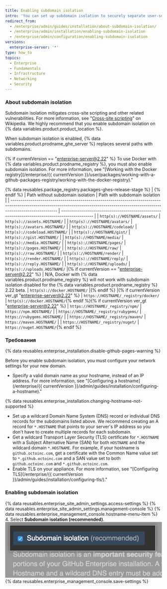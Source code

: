 ```yaml
---
title: Enabling subdomain isolation
intro: 'You can set up subdomain isolation to securely separate user-supplied content from other portions of your {% data variables.product.prodname_ghe_server %} appliance.'
redirect_from:
  - /enterprise/admin/guides/installation/about-subdomain-isolation/
  - /enterprise/admin/installation/enabling-subdomain-isolation
  - /enterprise/admin/configuration/enabling-subdomain-isolation
versions:
  enterprise-server: '*'
type: how_to
topics:
  - Enterprise
  - Fundamentals
  - Infrastructure
  - Networking
  - Security
---
```


### About subdomain isolation

Subdomain isolation mitigates cross-site scripting and other related vulnerabilities. For more information, see "[Cross-site scripting](http://en.wikipedia.org/wiki/Cross-site_scripting)" on Wikipedia. We highly recommend that you enable subdomain isolation on {% data variables.product.product_location %}.

When subdomain isolation is enabled, {% data variables.product.prodname_ghe_server %} replaces several paths with subdomains.

{% if currentVersion == "enterprise-server@2.22" %}
To use Docker with
{% data variables.product.prodname_registry %}, you must also enable subdomain isolation. For more information, see "[Working with the Docker registry](/enterprise/{{ currentVersion }}/user/packages/working-with-a-github-packages-registry/working-with-the-docker-registry)."

{% data reusables.package_registry.packages-ghes-release-stage %}
|
{% endif %}
| Path without subdomain isolation                                                                                                                                                    | Path with subdomain isolation                                                                  |
| ----------------------------------------------------------------------------------------------------------------------------------------------------------------------------------- | ---------------------------------------------------------------------------------------------- |
| `http(s)://HOSTNAME/assets/`                                                                                                                                                        | `http(s)://assets.HOSTNAME/`                                                                   |
| `http(s)://HOSTNAME/avatars/`                                                                                                                                                       | `http(s)://avatars.HOSTNAME/`                                                                  |
| `http(s)://HOSTNAME/codeload/`                                                                                                                                                      | `http(s)://codeload.HOSTNAME/`                                                                 |
| `http(s)://HOSTNAME/gist/`                                                                                                                                                          | `http(s)://gist.HOSTNAME/`                                                                     |
| `http(s)://HOSTNAME/media/`                                                                                                                                                         | `http(s)://media.HOSTNAME/`                                                                    |
| `http(s)://HOSTNAME/pages/`                                                                                                                                                         | `http(s)://pages.HOSTNAME/`                                                                    |
| `http(s)://HOSTNAME/raw/`                                                                                                                                                           | `http(s)://raw.HOSTNAME/`                                                                      |
| `http(s)://HOSTNAME/render/`                                                                                                                                                        | `http(s)://render.HOSTNAME/`                                                                   |
| `http(s)://HOSTNAME/reply/`                                                                                                                                                         | `http(s)://reply.HOSTNAME/`                                                                    |
| `http(s)://HOSTNAME/uploads/`                                                                                                                                                       | `http(s)://uploads.HOSTNAME/`     |{% if currentVersion == "enterprise-server@2.22" %}
| N/A, Docker with {% data variables.product.prodname_registry %} will not work with subdomain isolation disabled for the {% data variables.product.prodname_registry %} 2.22 beta. | `http(s)://docker.HOSTNAME/` |{% endif %}                                                      |{% if currentVersion ver_gt "enterprise-server@2.22" %}
| `https://HOSTNAME/_registry/docker/`                                                                                                                                                | `http(s)://docker.HOSTNAME/`{% endif %}{% if currentVersion ver_gt "enterprise-server@2.22" %}
| `https://HOSTNAME/_registry/npm/`                                                                                                                                                   | `https://npm.HOSTNAME/`                                                                        |
| `https://HOSTNAME/_registry/rubygems/`                                                                                                                                              | `https://rubygems.HOSTNAME/`                                                                   |
| `https://HOSTNAME/_registry/maven/`                                                                                                                                                 | `https://maven.HOSTNAME/`                                                                      |
| `https://HOSTNAME/_registry/nuget/`                                                                                                                                                 | `https://nuget.HOSTNAME/`{% endif %}

### Требования

{% data reusables.enterprise_installation.disable-github-pages-warning %}

Before you enable subdomain isolation, you must configure your network settings for your new domain.

- Specify a valid domain name as your hostname, instead of an IP address. For more information, see "[Configuring a hostname](/enterprise/{{ currentVersion }}/admin/guides/installation/configuring-a-hostname)."

{% data reusables.enterprise_installation.changing-hostname-not-supported %}

- Set up a wildcard Domain Name System (DNS) record or individual DNS records for the subdomains listed above. We recommend creating an A record for `*.HOSTNAME` that points to your server's IP address so you don't have to create multiple records for each subdomain.
- Get a wildcard Transport Layer Security (TLS) certificate for `*.HOSTNAME` with a Subject Alternative Name (SAN) for both `HOSTNAME` and the wildcard domain `*.HOSTNAME`. For example, if your hostname is `github.octoinc.com`, get a certificate with the Common Name value set to `*.github.octoinc.com` and a SAN value set to both `github.octoinc.com` and `*.github.octoinc.com`.
- Enable TLS on your appliance. For more information, see "[Configuring TLS](/enterprise/{{ currentVersion }}/admin/guides/installation/configuring-tls/)."

### Enabling subdomain isolation

{% data reusables.enterprise_site_admin_settings.access-settings %}
{% data reusables.enterprise_site_admin_settings.management-console %}
{% data reusables.enterprise_management_console.hostname-menu-item %}
4. Select **Subdomain isolation (recommended)**. ![Checkbox to enable subdomain isolation](/assets/images/enterprise/management-console/subdomain-isolation.png)
{% data reusables.enterprise_management_console.save-settings %}
